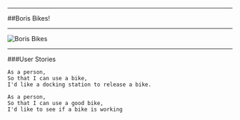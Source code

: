 ___
##Boris Bikes!
___
![Boris Bikes](https://i.ytimg.com/vi/ekjIUR3n1C0/hqdefault.jpg)
___
###User Stories
```
As a person,
So that I can use a bike,
I'd like a docking station to release a bike.
```
```
As a person,
So that I can use a good bike,
I'd like to see if a bike is working
```
